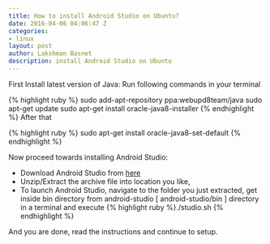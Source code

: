 ```yaml
---
title: How to install Android Studio on Ubuntu?
date: 2016-04-06 04:06:47 Z
categories:
- linux
layout: post
author: Lakshman Basnet
description: install Android Studio on Ubuntu
---
```


First Install latest version of Java:
Run following commands in your terminal

{% highlight ruby %}
sudo add-apt-repository ppa:webupd8team/java
sudo apt-get update
sudo apt-get install oracle-java8-installer
{% endhighlight %}
After that

{% highlight ruby %}
sudo apt-get install oracle-java8-set-default
{% endhighlight  %}

Now proceed towards installing Android Studio:
<ul>
<li>Download Android Studio from <a href="https://developer.android.com/sdk/index.html#downloads" target="blank">here</a>
<li>Unzip/Extract the archive file into  location you like,  

<li>To launch Android Studio, navigate to the folder you just extracted, get inside bin directory from android-studio  [ android-studio/bin ]  directory in a terminal and execute {% highlight ruby %}./studio.sh
{% endhighlight  %}

</ul>

And you are done, read  the instructions and continue to setup.
